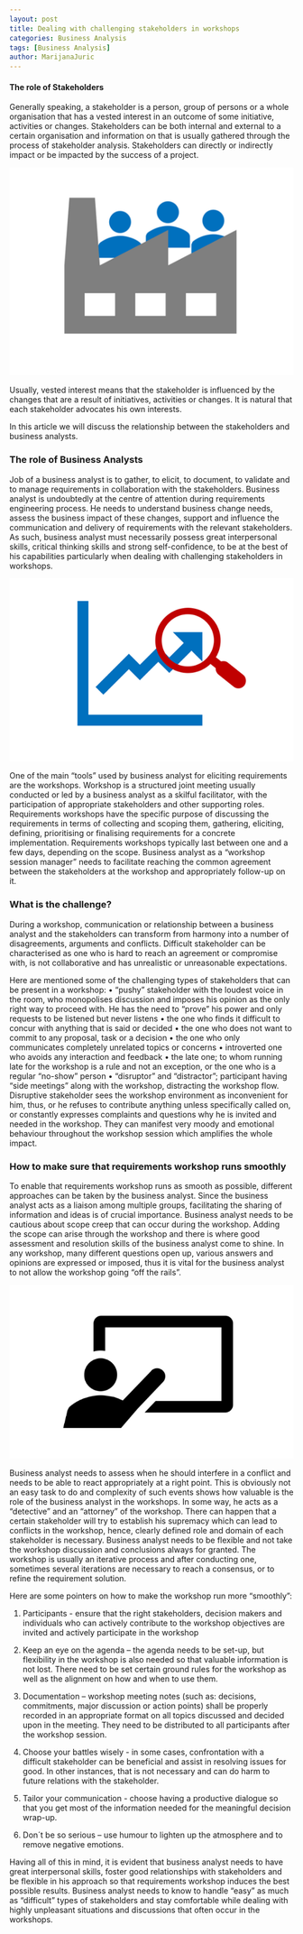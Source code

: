 ```yaml
---
layout: post
title: Dealing with challenging stakeholders in workshops
categories: Business Analysis
tags: [Business Analysis]
author: MarijanaJuric
---
```




#### The role of Stakeholders ####

Generally speaking, a stakeholder is a person, group of persons or a whole organisation that has a vested interest in an outcome of some initiative, activities or changes. Stakeholders can be both internal and external to a certain organisation and information on that is usually gathered through the process of stakeholder analysis. Stakeholders can directly or indirectly impact or be impacted by the success of a project.

![Stakeholders](/images/2019-03-03-Dealing-with-challenging-stakeholders-in-workshops/Picture1.png)

Usually, vested interest means that the stakeholder is influenced by the changes that are a result of initiatives, activities or changes. It is natural that each stakeholder advocates his own interests.

In this article we will discuss the relationship between the stakeholders and business analysts.


### The role of Business Analysts ###

Job of a business analyst is to gather, to elicit, to document, to validate and to manage requirements in collaboration with the stakeholders. Business analyst is undoubtedly at the centre of attention during requirements engineering process. He needs to understand business change needs, assess the business impact of these changes, support and influence the communication and delivery of requirements with the relevant stakeholders. As such, business analyst must necessarily possess great interpersonal skills, critical thinking skills and strong self-confidence, to be at the best of his capabilities particularly when dealing with challenging stakeholders in workshops.

![Analysis](/images/2019-03-03-Dealing-with-challenging-stakeholders-in-workshops/Picture2.png)

One of the main “tools” used by business analyst for eliciting requirements are the workshops. Workshop is a structured joint meeting usually conducted or led by a business analyst as a skilful facilitator, with the participation of appropriate stakeholders and other supporting roles. Requirements workshops have the specific purpose of discussing the requirements in terms of collecting and scoping them, gathering, eliciting, defining, prioritising or finalising requirements for a concrete implementation.
Requirements workshops typically last between one and a few days, depending on the scope.  Business analyst as a “workshop session manager” needs to facilitate reaching the common agreement between the stakeholders at the workshop and appropriately follow-up on it.

### What is the challenge? ###

During a workshop, communication or relationship between a business analyst and the stakeholders can transform from harmony into a number of disagreements, arguments and conflicts. Difficult stakeholder can be characterised as one who is hard to reach an agreement or compromise with, is not collaborative and has unrealistic or unreasonable expectations.

Here are mentioned some of the challenging types of stakeholders that can be present in a workshop:
•	“pushy” stakeholder with the loudest voice in the room, who monopolises discussion and imposes his opinion as the only right    way to proceed with. He has the need to “prove” his power and only requests to be listened but never listens
•	the one who finds it difficult to concur with anything that is said or decided
•	the one who does not want to commit to any proposal, task or a decision
•	the one who only communicates completely unrelated topics or concerns
•	introverted one who avoids any interaction and feedback
•	the late one; to whom running late for the workshop is a rule and not an exception, or the one who is a regular “no-show” person
•	“disruptor” and “distractor”; participant having “side meetings” along with the workshop, distracting the workshop flow. Disruptive stakeholder sees the workshop environment as inconvenient for him, thus, or he refuses to contribute anything unless specifically called on, or constantly expresses complaints and questions why he is invited and needed in the workshop. They can manifest very moody and emotional behaviour throughout the workshop session which amplifies the whole impact.

### How to make sure that requirements workshop runs smoothly ###

To enable that requirements workshop runs as smooth as possible, different approaches can be taken by the business analyst. Since the business analyst acts as a liaison among multiple groups, facilitating the sharing of information and ideas is of crucial importance.
Business analyst needs to be cautious about scope creep that can occur during the workshop. Adding the scope can arise through the workshop and there is where good assessment and resolution skills of the business analyst come to shine. In any workshop, many different questions open up, various answers and opinions are expressed or imposed, thus it is vital for the business analyst to not allow the workshop going “off the rails”.

![Workshop](/images/2019-03-03-Dealing-with-challenging-stakeholders-in-workshops/Picture3.png)

Business analyst needs to assess when he should interfere in a conflict and needs to be able to react appropriately at a right point. This is obviously not an easy task to do and complexity of such events shows how valuable is the role of the business analyst in the workshops. In some way, he acts as a “detective” and an “attorney” of the workshop.
There can happen that a certain stakeholder will try to establish his supremacy which can lead to conflicts in the workshop, hence, clearly defined role and domain of each stakeholder is necessary.
Business analyst needs to be flexible and not take the workshop discussion and conclusions always for granted. The workshop is usually an iterative process and after conducting one, sometimes several iterations are necessary to reach a consensus, or to refine the requirement solution.

Here are some pointers on how to make the workshop run more “smoothly”:

1.	Participants - ensure that the right stakeholders, decision makers and individuals who can actively contribute to the workshop objectives are invited and actively participate in the workshop

2.	Keep an eye on the agenda – the agenda needs to be set-up, but flexibility in the workshop is also needed so that valuable information is not lost. There need to be set certain ground rules for the workshop as well as the alignment on how and when to use them.

3.	Documentation – workshop meeting notes (such as: decisions, commitments, major discussion or action points) shall be properly recorded in an appropriate format on all topics discussed and decided upon in the meeting. They need to be distributed to all participants after the workshop session.

4.	Choose your battles wisely - in some cases, confrontation with a difficult stakeholder can be beneficial and assist in resolving issues for good. In other instances, that is not necessary and can do harm to future relations with the stakeholder.

5.	Tailor your communication - choose having a productive dialogue so that you get most of the information needed for the meaningful decision wrap-up.

6.	Don´t be so serious – use humour to lighten up the atmosphere and to remove negative emotions.

Having all of this in mind, it is evident that business analyst needs to have great interpersonal skills, foster good relationships with stakeholders and be flexible in his approach so that requirements workshop induces the best possible results. Business analyst needs to know to handle “easy” as much as “difficult” types of stakeholders and stay comfortable while dealing with highly unpleasant situations and discussions that often occur in the workshops.
